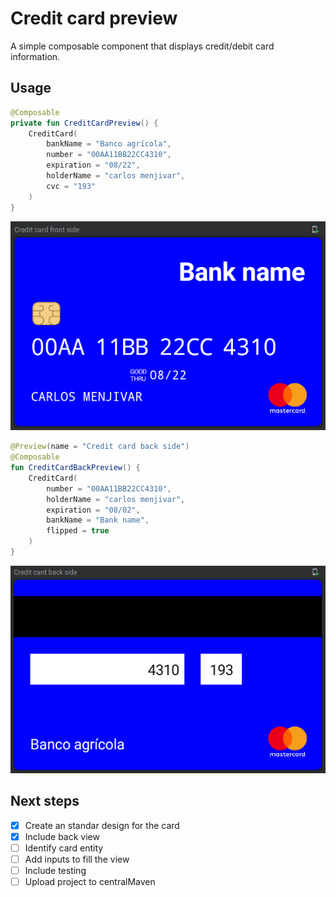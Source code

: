 # Credit card preview
A simple composable component that displays credit/debit card information.

## Usage
```kotlin
@Composable
private fun CreditCardPreview() {
    CreditCard(
        bankName = "Banco agrícola",
        number = "00AA11BB22CC4310",
        expiration = "08/22",
        holderName = "carlos menjivar",
        cvc = "193"
    )
}
```

![credit card front empty](./images/credit_card_front_side.png)

```kotlin
@Preview(name = "Credit card back side")
@Composable
fun CreditCardBackPreview() {
    CreditCard(
        number = "00AA11BB22CC4310",
        holderName = "carlos menjivar",
        expiration = "08/02",
        bankName = "Bank name",
        flipped = true
    )
}
```
![credit card front empty](./images/credit_card_back_side.png)

## Next steps
- [x] Create an standar design for the card
- [x] Include back view
- [ ] Identify card entity
- [ ] Add inputs to fill the view
- [ ] Include testing
- [ ] Upload project to centralMaven